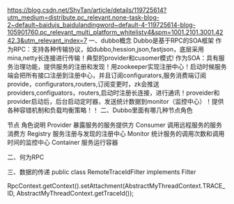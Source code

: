 https://blog.csdn.net/ShyTan/article/details/119725614?utm_medium=distribute.pc_relevant.none-task-blog-2~default~baidujs_baidulandingword~default-4-119725614-blog-105901760.pc_relevant_multi_platform_whitelistv4&spm=1001.2101.3001.4242.3&utm_relevant_index=7
一、dubbo概念
Dubbo是基于RPC的SOA框架
作为RPC：支持各种传输协议，如dubbo,hession,json,fastjson，底层采用mina,netty长连接进行传输！典型的provider和cusomer模式!
作为SOA：具有服务治理功能，提供服务的注册和发现！用zookeeper实现注册中心！启动时候服务端会把所有接口注册到注册中心，并且订阅configurators,服务消费端订阅provide，configurators,routers,订阅变更时，zk会推送providers,configuators，routers,启动时注册长连接，进行通讯！proveider和provider启动后，后台启动定时器，发送统计数据到monitor（监控中心）！提供各种容错机制和负载均衡策略！！
二、Dubbo里面有哪几种节点角色

节点	        角色说明
Provider	暴露服务的服务提供方
Consumer	调用远程服务的服务消费方
Registry	服务注册与发现的注册中心
Monitor	    统计服务的调用次数和调用时间的监控中心
Container	服务运行容器

二、何为RPC

三、数据的传递
  public class RemoteTraceIdFilter implements Filter
  
  
  RpcContext.getContext().setAttachment(AbstractMyThreadContext.TRACE_ID,
                    AbstractMyThreadContext.getTraceId());
